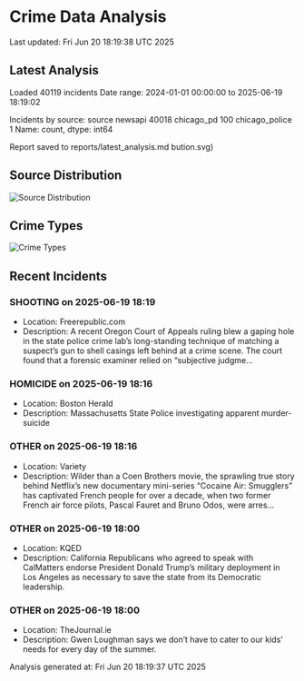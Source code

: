 # Crime Data Analysis
Last updated: Fri Jun 20 18:19:38 UTC 2025

## Latest Analysis

Loaded 40119 incidents
Date range: 2024-01-01 00:00:00 to 2025-06-19 18:19:02

Incidents by source:
source
newsapi           40018
chicago_pd          100
chicago_police        1
Name: count, dtype: int64

Report saved to reports/latest_analysis.md
bution.svg)

## Source Distribution
![Source Distribution](images/source_distribution.svg)

## Crime Types
![Crime Types](images/crime_types.svg)

## Recent Incidents

### SHOOTING on 2025-06-19 18:19
- Location: Freerepublic.com
- Description: A recent Oregon Court of Appeals ruling blew a gaping hole in the state police crime lab’s long-standing technique of matching a suspect’s gun to shell casings left behind at a crime scene. The court found that a forensic examiner relied on “subjective judgme…


### HOMICIDE on 2025-06-19 18:16
- Location: Boston Herald
- Description: Massachusetts State Police investigating apparent murder-suicide


### OTHER on 2025-06-19 18:16
- Location: Variety
- Description: Wilder than a Coen Brothers movie, the sprawling true story behind Netflix’s new documentary mini-series “Cocaine Air: Smugglers” has captivated French people for over a decade, when two former French air force pilots, Pascal Fauret and Bruno Odos, were arres…


### OTHER on 2025-06-19 18:00
- Location: KQED
- Description: California Republicans who agreed to speak with CalMatters endorse President Donald Trump’s military deployment in Los Angeles as necessary to save the state from its Democratic leadership.


### OTHER on 2025-06-19 18:00
- Location: TheJournal.ie
- Description: Gwen Loughman says we don’t have to cater to our kids’ needs for every day of the summer.

Analysis generated at: Fri Jun 20 18:19:37 UTC 2025
